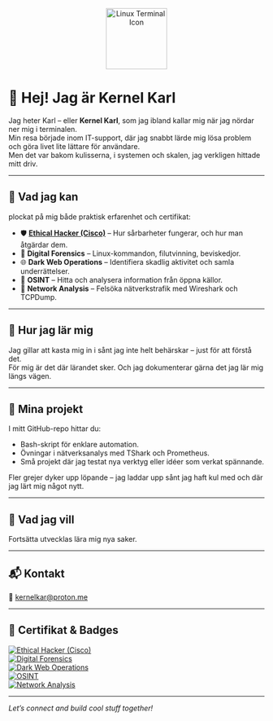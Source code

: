 <!-- Headerbild -->
<p align="center">
  <img src="https://cdn-icons-png.flaticon.com/512/906/906175.png" alt="Linux Terminal Icon" width="120" />
</p>

# 👋 Hej! Jag är Kernel Karl

Jag heter Karl – eller **Kernel Karl**, som jag ibland kallar mig när jag nördar ner mig i terminalen.  
Min resa började inom IT-support, där jag snabbt lärde mig lösa problem och göra livet lite lättare för användare.  
Men det var bakom kulisserna, i systemen och skalen, jag verkligen hittade mitt driv.

---

## 🔧 Vad jag kan

 plockat på mig både praktisk erfarenhet och certifikat:

- 🛡️ **[Ethical Hacker (Cisco)](https://www.cisco.com/c/en/us/training-events/training-certifications/certifications/professional/ethical-hacking.html)** – Hur sårbarheter fungerar, och hur man åtgärdar dem.  
- 🧪 **Digital Forensics** – Linux-kommandon, filutvinning, beviskedjor.  
- 🌐 **Dark Web Operations** – Identifiera skadlig aktivitet och samla underrättelser.  
- 🔎 **OSINT** – Hitta och analysera information från öppna källor.  
- 📡 **Network Analysis** – Felsöka nätverkstrafik med Wireshark och TCPDump.

---

## 🧠 Hur jag lär mig

Jag gillar att kasta mig in i sånt jag inte helt behärskar – just för att förstå det.  
För mig är det där lärandet sker. Och jag dokumenterar gärna det jag lär mig längs vägen.

---

## 📂 Mina projekt

I mitt GitHub-repo hittar du:

- Bash-skript för enklare automation.  
- Övningar i nätverksanalys med TShark och Prometheus.  
- Små projekt där jag testat nya verktyg eller idéer som verkat spännande.

Fler grejer dyker upp löpande – jag laddar upp sånt jag haft kul med och där jag lärt mig något nytt.

---

## 🎯 Vad jag vill

Fortsätta utvecklas lära mig nya saker.

---

## 📬 Kontakt

📧 [kernelkar@proton.me](mailto:kernelkar@proton.me)

---

## 🚀 Certifikat & Badges

[![Ethical Hacker (Cisco)](https://img.shields.io/badge/Ethical%20Hacker-Cisco-blue?style=for-the-badge&logo=cisco)](https://www.cisco.com/c/en/us/training-events/training-certifications/certifications/professional/ethical-hacking.html)  
[![Digital Forensics](https://img.shields.io/badge/Digital_Forensics-0A74DA?style=for-the-badge&logo=linux)](https://www.cybrary.it/course/introduction-to-digital-forensics)  
[![Dark Web Operations](https://img.shields.io/badge/Dark_Web_Operations-6F42C1?style=for-the-badge&logo=tor-project)](https://www.coursera.org/learn/dark-web)  
[![OSINT](https://img.shields.io/badge/OSINT-FFC107?style=for-the-badge&logo=google)](https://inteltechniques.com/osint.html)  
[![Network Analysis](https://img.shields.io/badge/Network_Analysis-FF5722?style=for-the-badge&logo=wireshark)](https://www.wireshark.org)

---

*Let’s connect and build cool stuff together!*
